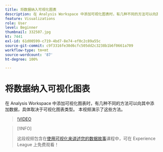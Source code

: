 ```yaml
---
title: 将数据纳入可视化图表
description: 在 Analysis Workspace 中添加可视化图表时，有几种不同的方法可以向其中添加数据，具体取决于可视化图表类型。 本视频演示了这些方法。
feature: Visualizations
role: User
level: Beginner
thumbnail: 332507.jpg
kt: 7441
exl-id: 61d00599-c719-4bd7-8e74-ef0c2c89a55c
source-git-commit: c9f3316fe30d6cfc505dd2c3238b1b6f0661a709
workflow-type: tm+mt
source-wordcount: '87'
ht-degree: 100%

---
```


# 将数据纳入可视化图表

在 Analysis Workspace 中添加可视化图表时，有几种不同的方法可以向其中添加数据，具体取决于可视化图表类型。 本视频演示了这些方法。

>[!VIDEO](https://video.tv.adobe.com/v/332507/?quality=12&learn=on)

>[!INFO]
>
> 这段视频包含在[使用可视化来讲述您的数据故事](https://experienceleague.adobe.com/?recommended=Analytics-U-1-2021.1.visualizations)课程中，可在 Experience League 上免费观看！
